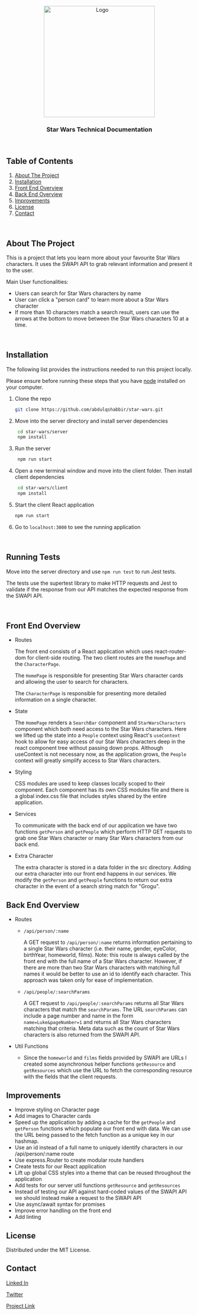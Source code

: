 <!-- PROJECT LOGO -->
<br />
<div align="center" id="#top>
  <a href="https://github.com/abdulqshabbir/star-wars">
    <img src="https://cdn.mos.cms.futurecdn.net/HoV9PTARj4sSSKHq8ScVFB-1024-80.jpg.webp" alt="Logo" width="300px">
  </a>

  <h3 align="center">Star Wars Technical Documentation</h3>
  <br />
</div>


## Table of Contents
1. [About The Project](#about-the-project)
2. [Installation](#installation)
3. [Front End Overview](#front-end-overview)
4. [Back End Overview](#back-end-overview)
5. [Improvements](#improvements)
6. [License](#license)
7. [Contact](#contact)

<br />

<!-- ABOUT THE PROJECT -->
## About The Project

This is a project that lets you learn more about your favourite Star Wars characters. It uses the SWAPI API to grab relevant information and present it to the user.

Main User functionalities:
- Users can search for Star Wars characters by name
- User can click a "person card" to learn more about a Star Wars character
- If more than 10 characters match a search result, users can use the arrows at the bottom to move between the Star Wars characters 10 at a time. 

<br />

<!-- GETTING STARTED -->
## Installation

The following list provides the instructions needed to run this project locally.

Please ensure before running these steps that you have [node](https://nodejs.org/en/download/) installed on your computer.
1. Clone the repo 
    ```sh
    git clone https://github.com/abdulqshabbir/star-wars.git
    ````
2. Move into the server directory and install server dependencies
   ```sh
    cd star-wars/server
    npm install
   ```
3. Run the server
   ```sh
    npm run start
   ```
4. Open a new terminal window and move into the client folder. Then install client dependencies
   ```sh
    cd star-wars/client
    npm install
   ```
5. Start the client React application
   ```sh
   npm run start
   ```
6. Go to `localhost:3000` to see the running application

<br />

## Running Tests
Move into the server directory and use `npm run test` to run Jest tests.

The tests use the supertest library to make HTTP requests and Jest to validate if the response from our API matches the expected response from the SWAPI API.

<br />

<!-- OVERVIEW -->
## Front End Overview

- Routes

  The front end consists of a React application which uses
  react-router-dom for client-side routing. The two client
  routes are the `HomePage` and the `CharacterPage`.

  The `HomePage` is responsible for presenting Star Wars character cards
  and allowing the user to search for characters.

  The `CharacterPage` is responsible for presenting more detailed information
  on a single character.

- State

  The `HomePage` renders a `SearchBar` component and `StarWarsCharacters`
  component which both need access to the Star Wars characters. Here we lifted
  up the state into a `People` context using React's `useContext` hook to allow
  for easy access of our Star Wars characters deep in the react component tree without passing down props. Although useContext is not necessary now, as the application grows, the `People` context will greatly simplify access to Star Wars characters.

- Styling

  CSS modules are used to keep classes locally scoped to their component. Each component has its own CSS modules file and there is a global index.css file that includes styles shared by the entire application.

- Services

  To communicate with the back end of our appilcation we have two functions `getPerson`
  and `getPeople` which perform HTTP GET requests to grab one Star Wars character or
  many Star Wars characters from our back end.

- Extra Character
  
  The extra character is stored in a data folder in the src directory. Adding our extra character into our front end happens in our services. We modify the `getPerson` and `getPeople` functions to return our extra character in the event of a search string match for "Grogu".

<!-- ROADMAP -->
## Back End Overview

  - Routes

    - `/api/person/:name`

      A GET request to `/api/person/:name` returns information pertaining to a single Star Wars character (i.e. their name, gender, eyeColor, birthYear, homeworld, films). Note: this route is always called by the front end with the full name of a Star Wars character. However, if there are more than two Star Wars characters with matching full names it would be better to use an id to identify each character. This approach was taken only for ease of implementation. 

    - `/api/people/:searchParams`
      
      A GET request to `/api/people/:searchParams` returns all Star Wars characters that match the `searchParams`. The URL `searchParams` can include a page number and name in the form `name=Luke&pageNumber=1` and returns all Star Wars characters matching that criteria. Meta data such as the count of Star Wars characters is also returned from the SWAPI API.

  - Util Functions
    - Since the `homeworld` and `films` fields provided by SWAPI are URLs I created some asynchronous helper functions `getResource` and `getResources` which use the URL to fetch the corresponding resource with the fields that the client requests.

## Improvements
- Improve styling on Character page
- Add images to Character cards
- Speed up the application by adding a cache for the `getPeople` and `getPerson` functions which populate our front end with data. We can use the URL being passed to the fetch function as a unique key in our hashmap.
- Use an id instead of a full name to uniquely identify characters in our /api/person/:name route
- Use express.Router to create modular route handlers
- Create tests for our React application
- Lift up global CSS styles into a theme that can be reused throughout the application
- Add tests for our server util functions `getResource` and `getResources`
- Instead of testing our API against hard-coded values of the SWAPI API we should instead make a 
request to the SWAPI API 
- Use async/await syntax for promises
- Improve error handling on the front end
- Add linting

<!-- LICENSE -->
## License

Distributed under the MIT License.

<!-- CONTACT -->
## Contact

[Linked In](https://www.linkedin.com/in/abdul-shabbir-702881145/)

[Twitter](https://twitter.com/abdulshabbirdev)

[Project Link](https://github.com/abdulqshabbir/star-wars)